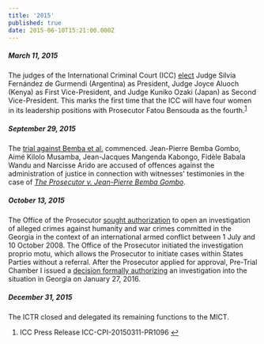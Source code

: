 ```yaml
---
title: '2015'
published: true
date: 2015-06-10T15:21:00.000Z
---
```



##### March 11, 2015

The judges of the International Criminal Court (ICC) [elect](http://icc-cpi.int/en_menus/icc/press%20and%20media/press%20releases/Pages/pr1096.aspx) Judge Silvia Fern&aacute;ndez de Gurmendi (Argentina) as President, Judge Joyce Aluoch (Kenya) as First Vice-President, and Judge Kuniko Ozaki (Japan) as Second Vice-President. This marks the first time that the ICC will have four women in its leadership positions with Prosecutor Fatou Bensouda as the fourth.<sup id="fnref:source2015mar"><a class="footnote" href="#fn:source2015mar">1</a></sup>

##### September 29, 2015

The [trial against Bemba et al.](https://www.icc-cpi.int/car/bemba?ln=en) commenced. Jean-Pierre Bemba Gombo, Aim&eacute; Kilolo Musamba, Jean-Jacques Mangenda Kabongo, Fid&egrave;le Babala Wandu and Narcisse Arido are accused of offences against the administration of justice in connection with witnesses' testimonies in the case of [*The Prosecutor v. Jean-Pierre Bemba Gombo*](https://www.icc-cpi.int/car/bemba).

##### October 13, 2015

The Office of the Prosecutor [sought authorization](https://www.icc-cpi.int/Pages/record.aspx?docNo=ICC-01/15-4) to open an investigation of alleged crimes against humanity and war crimes committed in the Georgia in the context of an international armed conflict between 1 July and 10 October 2008. The Office of the Prosecutor initiated the investigation proprio motu, which allows the Prosecutor to initiate cases within States Parties without a referral. After the Prosecutor applied for approval, Pre-Trial Chamber I issued a [decision formally authorizing](https://www.icc-cpi.int/Pages/record.aspx?docNo=ICC-01/15-12) an investigation into the situation in Georgia on January 27, 2016.

##### December 31, 2015

The ICTR closed and delegated its remaining functions to the MICT.

<div class="footnotes"><ol><li id="fn:source2015mar"><p>ICC Press Release ICC-CPI-20150311-PR1096 <a class="reversefootnote" href="#fnref:source2015mar">↩</a></p></li></ol></div>